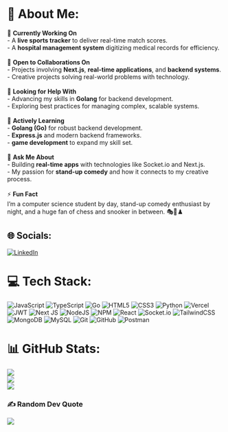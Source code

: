 # 💫 About Me:
🔭 **Currently Working On**  <br>- A **live sports tracker** to deliver real-time match scores.  <br>- A **hospital management system** digitizing medical records for efficiency.  <br><br>👯 **Open to Collaborations On**  <br>- Projects involving **Next.js**, **real-time applications**, and **backend systems**. <br>- Creative projects solving real-world problems with technology.  <br><br>🤝 **Looking for Help With**  <br>- Advancing my skills in **Golang** for backend development.<br>- Exploring best practices for managing complex, scalable systems.<br><br>🌱 **Actively Learning**  <br>- **Golang (Go)** for robust backend development.  <br>- **Express.js** and modern backend frameworks.  <br>- **game development** to expand my skill set.<br><br>💬 **Ask Me About**  <br>- Building **real-time apps** with technologies like Socket.io and Next.js.  <br>- My passion for **stand-up comedy** and how it connects to my creative process.  <br><br>⚡ **Fun Fact**  <br>I’m a computer science student by day, stand-up comedy enthusiast by night, and a huge fan of chess and snooker in between. 🎭🎱♟️  


## 🌐 Socials:
[![LinkedIn](https://img.shields.io/badge/LinkedIn-%230077B5.svg?logo=linkedin&logoColor=white)](https://linkedin.com/in/https://www.linkedin.com/in/darsh-nahar/) 

# 💻 Tech Stack:
![JavaScript](https://img.shields.io/badge/javascript-%23323330.svg?style=for-the-badge&logo=javascript&logoColor=%23F7DF1E) ![TypeScript](https://img.shields.io/badge/typescript-%23007ACC.svg?style=for-the-badge&logo=typescript&logoColor=white) ![Go](https://img.shields.io/badge/go-%2300ADD8.svg?style=for-the-badge&logo=go&logoColor=white) ![HTML5](https://img.shields.io/badge/html5-%23E34F26.svg?style=for-the-badge&logo=html5&logoColor=white) ![CSS3](https://img.shields.io/badge/css3-%231572B6.svg?style=for-the-badge&logo=css3&logoColor=white) ![Python](https://img.shields.io/badge/python-3670A0?style=for-the-badge&logo=python&logoColor=ffdd54) ![Vercel](https://img.shields.io/badge/vercel-%23000000.svg?style=for-the-badge&logo=vercel&logoColor=white) ![JWT](https://img.shields.io/badge/JWT-black?style=for-the-badge&logo=JSON%20web%20tokens) ![Next JS](https://img.shields.io/badge/Next-black?style=for-the-badge&logo=next.js&logoColor=white) ![NodeJS](https://img.shields.io/badge/node.js-6DA55F?style=for-the-badge&logo=node.js&logoColor=white) ![NPM](https://img.shields.io/badge/NPM-%23CB3837.svg?style=for-the-badge&logo=npm&logoColor=white) ![React](https://img.shields.io/badge/react-%2320232a.svg?style=for-the-badge&logo=react&logoColor=%2361DAFB) ![Socket.io](https://img.shields.io/badge/Socket.io-black?style=for-the-badge&logo=socket.io&badgeColor=010101) ![TailwindCSS](https://img.shields.io/badge/tailwindcss-%2338B2AC.svg?style=for-the-badge&logo=tailwind-css&logoColor=white) ![MongoDB](https://img.shields.io/badge/MongoDB-%234ea94b.svg?style=for-the-badge&logo=mongodb&logoColor=white) ![MySQL](https://img.shields.io/badge/mysql-4479A1.svg?style=for-the-badge&logo=mysql&logoColor=white) ![Git](https://img.shields.io/badge/git-%23F05033.svg?style=for-the-badge&logo=git&logoColor=white) ![GitHub](https://img.shields.io/badge/github-%23121011.svg?style=for-the-badge&logo=github&logoColor=white) ![Postman](https://img.shields.io/badge/Postman-FF6C37?style=for-the-badge&logo=postman&logoColor=white)
# 📊 GitHub Stats:
![](https://github-readme-stats.vercel.app/api?username=DNahar74&theme=dark&hide_border=false&include_all_commits=true&count_private=true)<br/>
![](https://github-readme-streak-stats.herokuapp.com/?user=DNahar74&theme=dark&hide_border=false)<br/>
![](https://github-readme-stats.vercel.app/api/top-langs/?username=DNahar74&theme=dark&hide_border=false&include_all_commits=true&count_private=true&layout=compact)

### ✍️ Random Dev Quote
![](https://quotes-github-readme.vercel.app/api?type=horizontal&theme=dark)

<!-- Proudly created with GPRM ( https://gprm.itsvg.in ) -->
